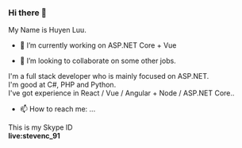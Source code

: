 ### Hi there 👋 

My Name is Huyen Luu.

- 🔭 I’m currently working on ASP.NET Core + Vue

- 👯 I’m looking to collaborate on some other jobs.

I'm a full stack developer who is mainly focused on ASP.NET. <br/>
I'm good at C#, PHP and Python.<br/>
I've got experience in React / Vue / Angular + Node / ASP.NET Core..<br/>

- 📫 How to reach me: ...

This is my Skype ID <br/>
<b>live:stevenc_91</b>

